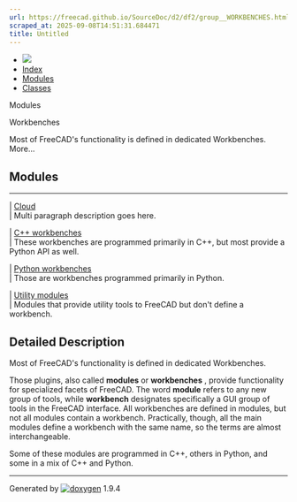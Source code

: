 ```yaml
---
url: https://freecad.github.io/SourceDoc/d2/df2/group__WORKBENCHES.html
scraped_at: 2025-09-08T14:51:31.684471
title: Untitled
---
```


  * [ ![](https://www.freecad.org/svg/logo-freecad.svg) ](https://freecadweb.org "FreeCAD")
  * [Index](../../index.html "Index")
  * [Modules](../../modules.html "Modules list")
  * [Classes](../../annotated.html "Annotated list")

Modules

Workbenches

Most of FreeCAD's functionality is defined in dedicated Workbenches. More...

##  Modules  
  
---  
| [Cloud](../../da/d52/group__TEMPLATE.html)  
| Multi paragraph description goes here.  
  
| [C++ workbenches](../../dd/d0c/group__CWORKBENCHES.html)  
| These workbenches are programmed primarily in C++, but most provide a Python
API as well.  
  
| [Python workbenches](../../d1/d82/group__PYTHONWORKBENCHES.html)  
| Those are workbenches programmed primarily in Python.  
  
| [Utility modules](../../da/d56/group__UTILITIES.html)  
| Modules that provide utility tools to FreeCAD but don't define a workbench.  
  
  
## Detailed Description

Most of FreeCAD's functionality is defined in dedicated Workbenches.

Those plugins, also called **modules** or **workbenches** , provide
functionality for specialized facets of FreeCAD. The word **module** refers to
any new group of tools, while **workbench** designates specifically a GUI
group of tools in the FreeCAD interface. All workbenches are defined in
modules, but not all modules contain a workbench. Practically, though, all the
main modules define a workbench with the same name, so the terms are almost
interchangeable.

Some of these modules are programmed in C++, others in Python, and some in a
mix of C++ and Python.

* * *

Generated by
[![doxygen](../../doxygen.svg)](https://www.doxygen.org/index.html) 1.9.4

